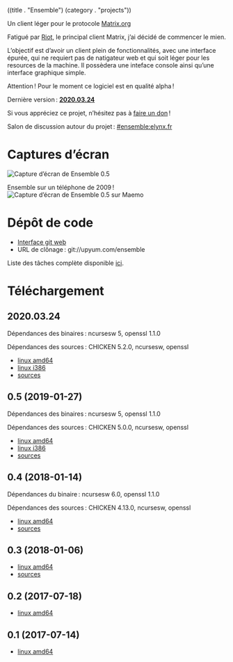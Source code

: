 ((title . "Ensemble")
 (category . "projects"))

Un client léger pour le protocole [Matrix.org](https://matrix.org/)

Fatigué par [Riot](https://riot.im/), le principal client Matrix, j’ai décidé de commencer le mien.

L’objectif est d’avoir un client plein de fonctionnalités, avec une interface épurée, qui ne requiert pas de natigateur web et qui soit léger pour les resources de la machine. Il possèdera une inteface console ainsi qu’une interface graphique simple.

Attention ! Pour le moment ce logiciel est en qualité alpha !

Dernière version : **[2020.03.24](#tlchargement)**

Si vous appréciez ce projet, n’hésitez pas à [faire un don](../donate.xhtml) !

Salon de discussion autour du projet : [#ensemble:elynx.fr](https://matrix.to/#/#ensemble:elynx.fr)

# Captures d’écran

![Capture d’écran de Ensemble 0.5](/projects/ensemble/screenshots/ensemble-0.5.png)

Ensemble sur un téléphone de 2009 !
![Capture d’écran de Ensemble 0.5 sur Maemo](/projects/ensemble/screenshots/ensemble-0.5-n900.png)

# Dépôt de code

- [Interface git web](https://www.upyum.com/cgit.cgi/ensemble/)
- URL de clônage : git://upyum.com/ensemble

Liste des tâches complète disponible [ici](/cgit.cgi/ensemble/tree/README.md).

# Téléchargement

## 2020.03.24

Dépendances des binaires : ncursesw 5, openssl 1.1.0

Dépendances des sources : CHICKEN 5.2.0, ncursesw, openssl

- [linux amd64](/projects/ensemble/releases/ensemble-2020.03.24-linux-amd64.tar.gz)
- [linux i386](/projects/ensemble/releases/ensemble-2020.03.24-linux-i386.tar.gz)
- [sources](/projects/ensemble/releases/ensemble-2020.03.24.tar.gz)

## 0.5 (2019-01-27)

Dépendances des binaires : ncursesw 5, openssl 1.1.0

Dépendances des sources : CHICKEN 5.0.0, ncursesw, openssl

- [linux amd64](/projects/ensemble/releases/ensemble-0.5-linux-amd64.tgz)
- [linux i386](/projects/ensemble/releases/ensemble-0.5-linux-i386.tgz)
- [sources](/projects/ensemble/releases/ensemble-0.5-src.tgz)

## 0.4 (2018-01-14)

Dépendances du binaire : ncursesw 6.0, openssl 1.1.0

Dépendances des sources : CHICKEN 4.13.0, ncursesw, openssl

- [linux amd64](/projects/ensemble/releases/ensemble-0.4-linux-amd64.tgz)
- [sources](/projects/ensemble/releases/ensemble-0.4-src.tgz)

## 0.3 (2018-01-06)

- [linux amd64](/projects/ensemble/releases/ensemble-0.3-linux-amd64.tgz)
- [sources](/projects/ensemble/releases/ensemble-0.3-src.tgz)

## 0.2 (2017-07-18)

- [linux amd64](/projects/ensemble/releases/ensemble-0.2-linux-amd64.tgz)

## 0.1 (2017-07-14)

- [linux amd64](/projects/ensemble/releases/matrix-client-0.1-linux-amd64.tgz)
